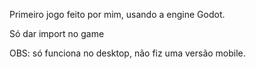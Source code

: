 Primeiro jogo feito por mim, usando a engine Godot.

Só dar import no game

OBS: só funciona no desktop, não fiz uma versão mobile.

